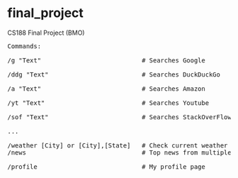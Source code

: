 # final_project
CS188 Final Project (BMO)

<pre>
Commands:  

/g "Text"                           # Searches Google                   <br/>
/ddg "Text"                         # Searches DuckDuckGo               <br/>
/a "Text"                           # Searches Amazon                   <br/>
/yt "Text"                          # Searches Youtube                  <br/>
/sof "Text"                         # Searches StackOverFlow            <br/>
...  
  
/weather [City] or [City],[State]   # Check current weather by city     
/news                               # Top news from multiple sources    
  
/profile                            # My profile page                   
</pre>
